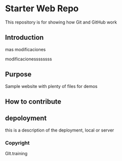 # Starter Web Repo

This repository is for showing how Git and GitHub work

## Introduction
mas modificaciones

modificacionessssssss

## Purpose

Sample website with plenty of files for demos

## How to contribute

## depoloyment
this is a description of the deployment, local or server

### Copyright
GIt.training